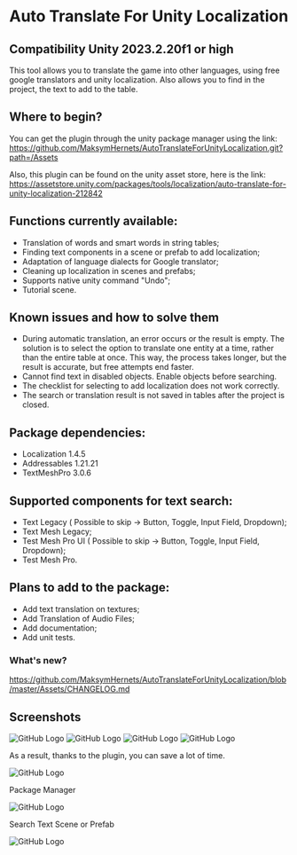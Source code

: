 # Auto Translate For Unity Localization
## Compatibility Unity 2023.2.20f1 or high

This tool allows you to translate the game into other languages, using free google translators and unity localization. Also allows you to find in the project, the text to add to the table.

## Where to begin?
You can get the plugin through the unity package manager using the link:
https://github.com/MaksymHernets/AutoTranslateForUnityLocalization.git?path=/Assets

Also, this plugin can be found on the unity asset store, here is the link:  
https://assetstore.unity.com/packages/tools/localization/auto-translate-for-unity-localization-212842

## Functions currently available:
- Translation of words and smart words in string tables;
- Finding text components in a scene or prefab to add localization;
- Adaptation of language dialects for Google translator;
- Cleaning up localization in scenes and prefabs;
- Supports native unity command "Undo";
- Tutorial scene.

## Known issues and how to solve them
- During automatic translation, an error occurs or the result is empty. The solution is to select the option to translate one entity at a time, rather than the entire table at once. This way, the process takes longer, but the result is accurate, but free attempts end faster.
- Cannot find text in disabled objects. Enable objects before searching.
- The checklist for selecting to add localization does not work correctly.
- The search or translation result is not saved in tables after the project is closed.

## Package dependencies:
- Localization 1.4.5
- Addressables 1.21.21
- TextMeshPro 3.0.6

## Supported components for text search:
- Text Legacy ( Possible to skip -> Button, Toggle, Input Field, Dropdown);
- Text Mesh Legacy;
- Test Mesh Pro UI ( Possible to skip -> Button, Toggle, Input Field, Dropdown);
- Test Mesh Pro.

## Plans to add to the package:
- Add text translation on textures;
- Add Translation of Audio Files;
- Add documentation;
- Add unit tests.

### What's new?  
https://github.com/MaksymHernets/AutoTranslateForUnityLocalization/blob/master/Assets/CHANGELOG.md

## Screenshots

![GitHub Logo](/Screenshots/Screenshots0.png)
![GitHub Logo](/Screenshots/Screenshots1.png)
![GitHub Logo](/Screenshots/Screenshots2.png)
![GitHub Logo](/Screenshots/Screenshots3.png)

As a result, thanks to the plugin, you can save a lot of time.

![GitHub Logo](/Screenshots/ResultStringTable.png)

Package Manager

![GitHub Logo](/Screenshots/PackageManager.png)

Search Text Scene or Prefab

![GitHub Logo](/Screenshots/SearchTextSceneWIndow.png)
